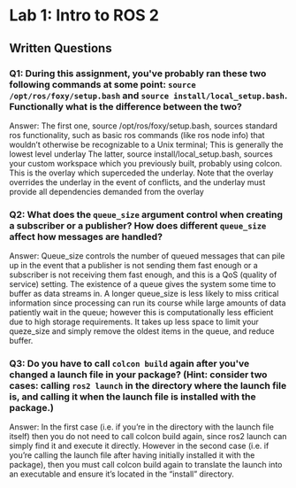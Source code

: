 # Lab 1: Intro to ROS 2

## Written Questions

### Q1: During this assignment, you've probably ran these two following commands at some point: ```source /opt/ros/foxy/setup.bash``` and ```source install/local_setup.bash```. Functionally what is the difference between the two?

Answer: The first one, source /opt/ros/foxy/setup.bash, sources standard ros functionality, such as basic ros commands (like ros node info) that wouldn’t otherwise be recognizable to a Unix terminal; This is generally the lowest level underlay The latter, source install/local_setup.bash, sources your custom workspace which you previously built, probably using colcon. This is the overlay which superceded the underlay. Note that the overlay overrides the underlay in the event of conflicts, and the underlay must provide all dependencies demanded from the overlay

### Q2: What does the ```queue_size``` argument control when creating a subscriber or a publisher? How does different ```queue_size``` affect how messages are handled?

Answer: Queue_size controls the number of queued messages that can pile up in the event that a publisher is not sending them fast enough or a subscriber is not receiving them fast enough, and this is a QoS (quality of service) setting. The existence of a queue gives the system some time to buffer as data streams in. A longer queue_size is less likely to miss critical information since processing can run its course while large amounts of data patiently wait in the queue; however this is computationally less efficient due to high storage requirements. It takes up less space to limit your queze_size and simply remove the oldest items in the queue, and reduce buffer.

### Q3: Do you have to call ```colcon build``` again after you've changed a launch file in your package? (Hint: consider two cases: calling ```ros2 launch``` in the directory where the launch file is, and calling it when the launch file is installed with the package.)

Answer: In the first case (i.e. if you’re in the directory with the launch file itself) then you do not need to call colcon build again, since ros2 launch can simply find it and execute it directly. However in the second case (i.e. if you’re calling the launch file after having initially installed it with the package), then you must call colcon build again to translate the launch into an executable and ensure it’s located in the “install” directory.
